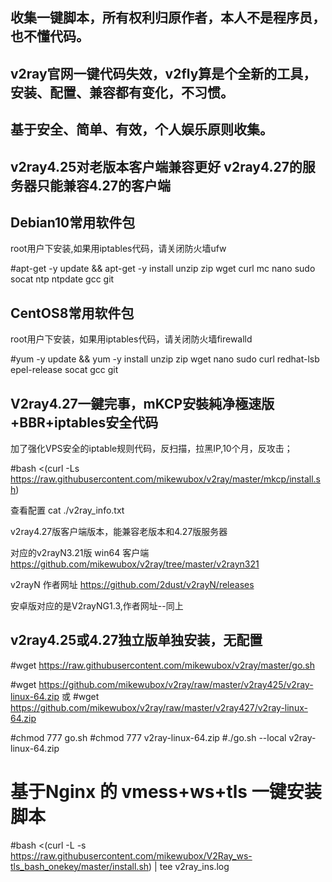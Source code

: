 ## 收集一键脚本，所有权利归原作者，本人不是程序员，也不懂代码。
## v2ray官网一键代码失效，v2fly算是个全新的工具，安装、配置、兼容都有变化，不习惯。
## 基于安全、简单、有效，个人娱乐原则收集。
## v2ray4.25对老版本客户端兼容更好 v2ray4.27的服务器只能兼容4.27的客户端

## Debian10常用软件包
   root用户下安装,如果用iptables代码，请关闭防火墙ufw

#apt-get -y update && apt-get -y install unzip zip wget curl mc nano sudo socat ntp ntpdate gcc git

## CentOS8常用软件包
   root用户下安装，如果用iptables代码，请关闭防火墙firewalld

#yum -y update && yum -y install unzip zip wget nano sudo curl  redhat-lsb epel-release socat gcc git

## V2ray4.27一鍵完事，mKCP安裝純净極速版+BBR+iptables安全代码
加了强化VPS安全的iptable规则代码，反扫描，拉黑IP,10个月，反攻击；

#bash <(curl -Ls https://raw.githubusercontent.com/mikewubox/v2ray/master/mkcp/install.sh)

查看配置 cat ./v2ray_info.txt

v2ray4.27版客户端版本，能兼容老版本和4.27版服务器

对应的v2rayN3.21版 win64 客户端 https://github.com/mikewubox/v2ray/tree/master/v2rayn321
           
v2rayN  作者网址  https://github.com/2dust/v2rayN/releases

安卓版对应的是V2rayNG1.3,作者网址--同上

## v2ray4.25或4.27独立版单独安装，无配置
#wget  https://raw.githubusercontent.com/mikewubox/v2ray/master/go.sh

#wget  https://github.com/mikewubox/v2ray/raw/master/v2ray425/v2ray-linux-64.zip
或
#wget  https://github.com/mikewubox/v2ray/raw/master/v2ray427/v2ray-linux-64.zip
    
#chmod 777 go.sh
#chmod 777 v2ray-linux-64.zip
#./go.sh --local v2ray-linux-64.zip

#  基于Nginx 的 vmess+ws+tls 一键安装脚本
#bash <(curl -L -s https://raw.githubusercontent.com/mikewubox/V2Ray_ws-tls_bash_onekey/master/install.sh) | tee v2ray_ins.log
